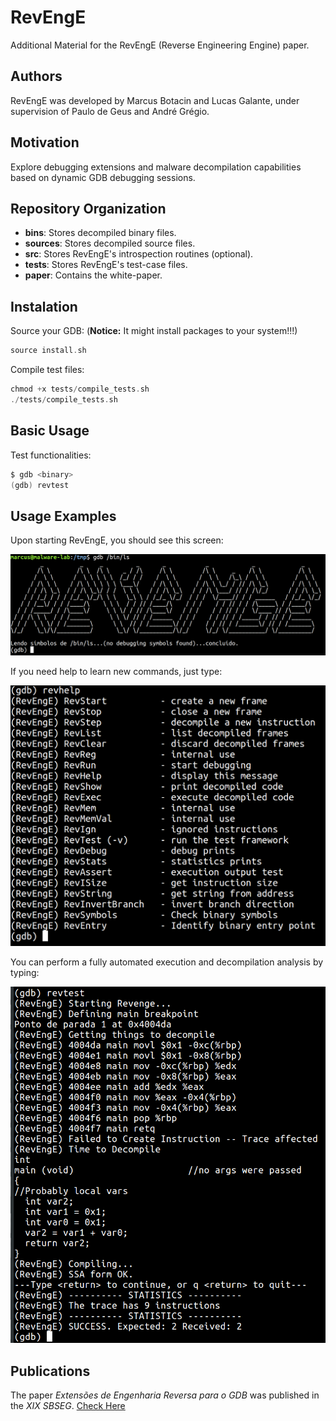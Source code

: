 # RevEngE

Additional Material for the RevEngE (Reverse Engineering Engine) paper.

## Authors

RevEngE was developed by Marcus Botacin and Lucas Galante, under supervision of Paulo de Geus and André Grégio.

## Motivation

Explore debugging extensions and malware decompilation capabilities based on dynamic GDB debugging sessions.

## Repository Organization

* **bins**: Stores decompiled binary files.
* **sources**: Stores decompiled source files.
* **src**: Stores RevEngE's introspection routines (optional).
* **tests**: Stores RevEngE's test-case files.
* **paper**: Contains the white-paper.

## Instalation

Source your GDB: (**Notice:** It might install packages to your system!!!)

```C
source install.sh
```

Compile test files:

```C
chmod +x tests/compile_tests.sh
./tests/compile_tests.sh
```

## Basic Usage

Test functionalities:

```C
$ gdb <binary>
(gdb) revtest
```

## Usage Examples

Upon starting RevEngE, you should see this screen:

![A](figs/rev1.png)

If you need help to learn new commands, just type:

![A](figs/rev2.png)

You can perform a fully automated execution and decompilation analysis by typing:

![A](figs/rev3.png)

## Publications

The paper *Extensões de Engenharia Reversa para o GDB* was published in the *XIX SBSEG*. [Check Here](paper/artigo.pdf)
